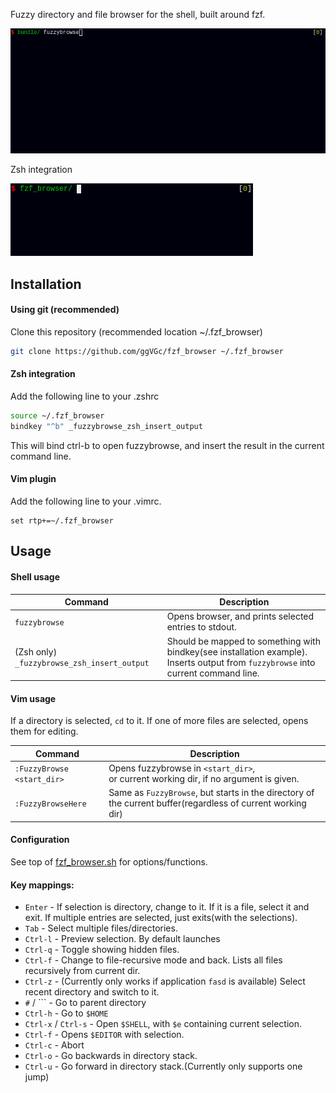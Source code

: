 
Fuzzy directory and file browser for the shell, built around fzf.

![](doc/fzfbrowcast1.gif)

Zsh integration

![](doc/zsh_example.gif)


Installation
------------

#### Using git (recommended)

Clone this repository (recommended location ~/.fzf_browser)
```sh
git clone https://github.com/ggVGc/fzf_browser ~/.fzf_browser
```

#### Zsh integration

Add the following line to your .zshrc
```sh
source ~/.fzf_browser
bindkey "^b" _fuzzybrowse_zsh_insert_output
```
This will bind ctrl-b to open fuzzybrowse, and insert the result in the current command line.


#### Vim plugin

Add the following line to your .vimrc. 
```vim
set rtp+=~/.fzf_browser
```

Usage
-----

#### Shell usage
| Command                | Description                                                      |
| -------------------------- | ---------------------------------------------------------------- |
| `fuzzybrowse`                   | Opens browser, and prints selected entries to stdout. |
| (Zsh only) `_fuzzybrowse_zsh_insert_output`| Should be mapped to something with bindkey(see installation example). Inserts output from `fuzzybrowse` into current command line. |

#### Vim usage
If a directory is selected, `cd` to it. If one of more files are selected, opens them for editing.

| Command                                | Description                                                      |
| -------------------------------------- | ---------------------------------------------------------------- |
| `:FuzzyBrowse` `<start_dir>`           | Opens fuzzybrowse in `<start_dir>`, <br> or current working dir, if no argument is given. |
| `:FuzzyBrowseHere`                     | Same as `FuzzyBrowse`, but starts in the directory of the current buffer(regardless of current working dir) |



#### Configuration
See top of [fzf_browser.sh](https://github.com/ggVGc/fzf_browser/blob/master/fzf_browser.sh) for options/functions.

#### Key mappings:
* `Enter` - If selection is directory, change to it. If it is a file, select it and exit. If multiple entries are selected, just exits(with the selections).
* `Tab` - Select multiple files/directories.
* `Ctrl-l` - Preview selection. By default launches 
* `Ctrl-q` - Toggle showing hidden files.
* `Ctrl-f` - Change to file-recursive mode and back. Lists all files recursively from current dir.
* `Ctrl-z` - (Currently only works if application `fasd` is available) Select recent directory and switch to it. 
* `#` / ``` - Go to parent directory
* `Ctrl-h` - Go to `$HOME`
* `Ctrl-x` / `Ctrl-s` - Open `$SHELL`, with `$e` containing current selection.
* `Ctrl-f` - Opens `$EDITOR` with selection.
* `Ctrl-c` - Abort
* `Ctrl-o` - Go backwards in directory stack.
* `Ctrl-u` - Go forward in directory stack.(Currently only supports one jump)

